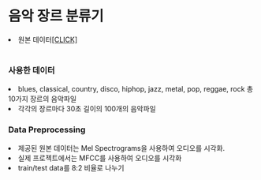 # 음악 장르 분류기

<li>원본 데이터<a href="https://www.kaggle.com/andradaolteanu/gtzan-dataset-music-genre-classification?">[CLICK]</a></li>

<br/>

### 사용한 데이터
<li>blues, classical, country, disco, hiphop, jazz, metal, pop, reggae, rock 총 10가지 장르의 음악파일</li>
<li>각각의 장르마다 30초 길이의 100개의 음악파일</li>

### Data Preprocessing
<li> 제공된 원본 데이터는 Mel Spectrograms을 사용하여 오디오를 시각화.</li>
<li> 실제 프로젝트에서는 MFCC를 사용하여 오디오를 시각화</li>
<li> train/test data를 8:2 비율로 나누기</li>
